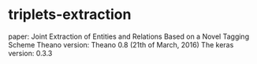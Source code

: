 # triplets-extraction
paper: Joint Extraction of Entities and Relations Based on a Novel Tagging Scheme
Theano version: Theano 0.8 (21th of March, 2016)
The keras version: 0.3.3
